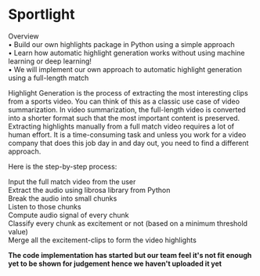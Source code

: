 # Sportlight
Overview</br>
•	Build our own highlights package in Python using a simple approach<br/>
•	Learn how automatic highlight generation works without using machine learning or deep learning!<br/>
•	We will implement our own approach to automatic highlight generation using a full-length match<br/>

Highlight Generation is the process of extracting the most interesting clips from a sports video.
You can think of this as a classic use case of video summarization. In video summarization, the full-length video is converted into a shorter format such that the most important content is preserved.
Extracting highlights manually from a full match video requires a lot of human effort. It is a time-consuming task and unless you work for a video company that does this job day in and day out, you need to find a different approach.</br>

Here is the step-by-step process:

Input the full match video from the user<br/>
Extract the audio using librosa library from Python <br/>
Break the audio into small chunks<br/>
Listen to those chunks <br/>
Compute audio signal of every chunk<br/>
Classify every chunk as excitement or not (based on a minimum threshold value)<br/>
Merge all the excitement-clips to form the video highlights<br/>





  **The code implementation has started but our team feel it's not fit enough yet to be shown for judgement hence we haven't uploaded it yet**
